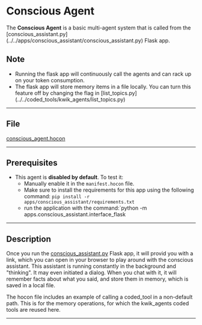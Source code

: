 # Conscious Agent

The **Conscious Agent** is a basic multi-agent system that is called from the [conscious_assistant.py]
(../../apps/conscious_assistant/conscious_assistant.py) Flask app.

## Note

- Running the flask app will continuously call the agents and can rack up on your token consumption.
- The flask app will store memory items in a file locally. You can turn this feature off by changing the flag in [list_topics.py]
(../../coded_tools/kwik_agents/list_topics.py)

---

## File

[conscious_agent.hocon](../../registries/conscious_agent.hocon)

---

## Prerequisites

- This agent is **disabled by default**. To test it:
    - Manually enable it in the `manifest.hocon` file.
    - Make sure to install the requirements for this app using the following command:
    `pip install -r apps/conscious_assistant/requirements.txt`
    - run the application with the command:`python -m apps.conscious_assistant.interface_flask

---

## Description

Once you run the [conscious_assistant.py](../../apps/conscious_assistant/conscious_assistant.py) Flask app, it will provid
 you with a link, which you can open in your browser to play around with the conscious assistant. This assistant is running
 constantly in the background and "thinking". It may even initiated a dialog. When you chat with it, it will remember facts
 about what you said, and store them in memory, which is saved in a local file.

The hocon file includes an example of calling a coded_tool in a non-default path. This is for the memory operations, for
which the kwik_agents coded tools are reused here.

---

